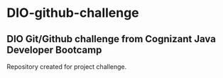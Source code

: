 # DIO-github-challenge
## DIO Git/Github challenge from Cognizant Java Developer Bootcamp
Repository created for project challenge.
